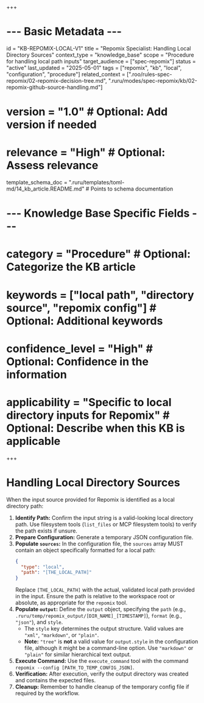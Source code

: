 +++
# --- Basic Metadata ---
id = "KB-REPOMIX-LOCAL-V1"
title = "Repomix Specialist: Handling Local Directory Sources"
context_type = "knowledge_base"
scope = "Procedure for handling local path inputs"
target_audience = ["spec-repomix"]
status = "active"
last_updated = "2025-05-01"
tags = ["repomix", "kb", "local", "configuration", "procedure"]
related_context = [".roo/rules-spec-repomix/02-repomix-decision-tree.md", ".ruru/modes/spec-repomix/kb/02-repomix-github-source-handling.md"]
# version = "1.0" # Optional: Add version if needed
# relevance = "High" # Optional: Assess relevance
template_schema_doc = ".ruru/templates/toml-md/14_kb_article.README.md" # Points to schema documentation

# --- Knowledge Base Specific Fields ---
# category = "Procedure" # Optional: Categorize the KB article
# keywords = ["local path", "directory source", "repomix config"] # Optional: Additional keywords
# confidence_level = "High" # Optional: Confidence in the information
# applicability = "Specific to local directory inputs for Repomix" # Optional: Describe when this KB is applicable
+++

# Handling Local Directory Sources

When the input source provided for Repomix is identified as a local directory path:

1.  **Identify Path:** Confirm the input string is a valid-looking local directory path. Use filesystem tools (`list_files` or MCP filesystem tools) to verify the path exists if unsure.
2.  **Prepare Configuration:** Generate a temporary JSON configuration file.
3.  **Populate `sources`:** In the configuration file, the `sources` array MUST contain an object specifically formatted for a local path:
    ```json
    {
      "type": "local",
      "path": "[THE_LOCAL_PATH]"
    }
    ```
    Replace `[THE_LOCAL_PATH]` with the actual, validated local path provided in the input. Ensure the path is relative to the workspace root or absolute, as appropriate for the `repomix` tool.
4.  **Populate `output`:** Define the `output` object, specifying the `path` (e.g., `.ruru/temp/repomix_output/[DIR_NAME]_[TIMESTAMP]`), `format` (e.g., `"json"`), and `style`.
    *   The `style` key determines the output structure. Valid values are `"xml"`, `"markdown"`, or `"plain"`.
    *   **Note:** `"tree"` is **not** a valid value for `output.style` in the configuration file, although it might be a command-line option. Use `"markdown"` or `"plain"` for similar hierarchical text output.
5.  **Execute Command:** Use the `execute_command` tool with the command `repomix --config [PATH_TO_TEMP_CONFIG_JSON]`.
6.  **Verification:** After execution, verify the output directory was created and contains the expected files.
7.  **Cleanup:** Remember to handle cleanup of the temporary config file if required by the workflow.
